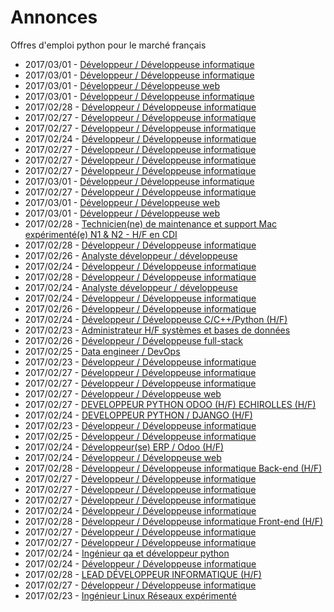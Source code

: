 # Annonces

Offres d'emploi python pour le marché français

* 2017/03/01 - [Développeur / Développeuse informatique](http://www.pyjobs.fr/jobs/details/5066/developpeur-developpeuse-informatique "Développeur / Développeuse informatique")
* 2017/03/01 - [Développeur / Développeuse informatique](http://www.pyjobs.fr/jobs/details/5065/developpeur-developpeuse-informatique "Développeur / Développeuse informatique")
* 2017/03/01 - [Développeur / Développeuse web](http://www.pyjobs.fr/jobs/details/5064/developpeur-developpeuse-web "Développeur / Développeuse web")
* 2017/03/01 - [Développeur / Développeuse informatique](http://www.pyjobs.fr/jobs/details/5067/developpeur-developpeuse-informatique "Développeur / Développeuse informatique")
* 2017/02/28 - [Développeur / Développeuse informatique](http://www.pyjobs.fr/jobs/details/5055/developpeur-developpeuse-informatique "Développeur / Développeuse informatique")
* 2017/02/27 - [Développeur / Développeuse informatique](http://www.pyjobs.fr/jobs/details/5042/developpeur-developpeuse-informatique "Développeur / Développeuse informatique")
* 2017/02/27 - [Développeur / Développeuse informatique](http://www.pyjobs.fr/jobs/details/5043/developpeur-developpeuse-informatique "Développeur / Développeuse informatique")
* 2017/02/24 - [Développeur / Développeuse informatique](http://www.pyjobs.fr/jobs/details/5028/developpeur-developpeuse-informatique "Développeur / Développeuse informatique")
* 2017/02/27 - [Développeur / Développeuse informatique](http://www.pyjobs.fr/jobs/details/5041/developpeur-developpeuse-informatique "Développeur / Développeuse informatique")
* 2017/02/27 - [Développeur / Développeuse informatique](http://www.pyjobs.fr/jobs/details/5040/developpeur-developpeuse-informatique "Développeur / Développeuse informatique")
* 2017/02/27 - [Développeur / Développeuse informatique](http://www.pyjobs.fr/jobs/details/5039/developpeur-developpeuse-informatique "Développeur / Développeuse informatique")
* 2017/03/01 - [Développeur / Développeuse informatique](http://www.pyjobs.fr/jobs/details/5063/developpeur-developpeuse-informatique "Développeur / Développeuse informatique")
* 2017/02/27 - [Développeur / Développeuse informatique](http://www.pyjobs.fr/jobs/details/5038/developpeur-developpeuse-informatique "Développeur / Développeuse informatique")
* 2017/03/01 - [Développeur / Développeuse web](http://www.pyjobs.fr/jobs/details/5061/developpeur-developpeuse-web "Développeur / Développeuse web")
* 2017/03/01 - [Développeur / Développeuse web](http://www.pyjobs.fr/jobs/details/5062/developpeur-developpeuse-web "Développeur / Développeuse web")
* 2017/02/28 - [Technicien(ne) de maintenance et support Mac expérimenté(e) N1 & N2 - H/F en CDI](http://www.pyjobs.fr/jobs/details/5053/technicien-ne-de-maintenance-et-support-mac-experimente-e-n1-n2-h-f-en-cdi "Technicien(ne) de maintenance et support Mac expérimenté(e) N1 & N2 - H/F en CDI")
* 2017/02/28 - [Développeur / Développeuse informatique](http://www.pyjobs.fr/jobs/details/5054/developpeur-developpeuse-informatique "Développeur / Développeuse informatique")
* 2017/02/26 - [Analyste développeur / développeuse](http://www.pyjobs.fr/jobs/details/5032/analyste-developpeur-developpeuse "Analyste développeur / développeuse")
* 2017/02/24 - [Développeur / Développeuse informatique](http://www.pyjobs.fr/jobs/details/5019/developpeur-developpeuse-informatique "Développeur / Développeuse informatique")
* 2017/02/28 - [Développeur / Développeuse informatique](http://www.pyjobs.fr/jobs/details/5052/developpeur-developpeuse-informatique "Développeur / Développeuse informatique")
* 2017/02/24 - [Analyste développeur / développeuse](http://www.pyjobs.fr/jobs/details/5018/analyste-developpeur-developpeuse "Analyste développeur / développeuse")
* 2017/02/24 - [Développeur / Développeuse informatique](http://www.pyjobs.fr/jobs/details/5020/developpeur-developpeuse-informatique "Développeur / Développeuse informatique")
* 2017/02/26 - [Développeur / Développeuse informatique](http://www.pyjobs.fr/jobs/details/5033/developpeur-developpeuse-informatique "Développeur / Développeuse informatique")
* 2017/02/24 - [Développeur / Développeuse C/C++/Python (H/F)](http://www.pyjobs.fr/jobs/details/5027/developpeur-developpeuse-c-c-python-h-f "Développeur / Développeuse C/C++/Python (H/F)")
* 2017/02/23 - [Administrateur H/F systèmes et bases de données](http://www.pyjobs.fr/jobs/details/5007/administrateur-h-f-systemes-et-bases-de-donnees "Administrateur H/F systèmes et bases de données")
* 2017/02/26 - [Développeur / Développeuse full-stack](http://www.pyjobs.fr/jobs/details/5031/developpeur-developpeuse-full-stack "Développeur / Développeuse full-stack")
* 2017/02/25 - [Data engineer / DevOps](http://www.pyjobs.fr/jobs/details/5030/data-engineer-devops "Data engineer / DevOps")
* 2017/02/23 - [Développeur / Développeuse informatique](http://www.pyjobs.fr/jobs/details/5009/developpeur-developpeuse-informatique "Développeur / Développeuse informatique")
* 2017/02/27 - [Développeur / Développeuse informatique](http://www.pyjobs.fr/jobs/details/5035/developpeur-developpeuse-informatique "Développeur / Développeuse informatique")
* 2017/02/27 - [Développeur / Développeuse informatique](http://www.pyjobs.fr/jobs/details/5036/developpeur-developpeuse-informatique "Développeur / Développeuse informatique")
* 2017/02/27 - [Développeur / Développeuse web](http://www.pyjobs.fr/jobs/details/5037/developpeur-developpeuse-web "Développeur / Développeuse web")
* 2017/02/27 - [DEVELOPPEUR PYTHON ODOO (H/F) ECHIROLLES (H/F)](http://www.pyjobs.fr/jobs/details/5034/developpeur-python-odoo-h-f-echirolles-h-f "DEVELOPPEUR PYTHON ODOO (H/F) ECHIROLLES (H/F)")
* 2017/02/24 - [DEVELOPPEUR PYTHON / DJANGO (H/F)](http://www.pyjobs.fr/jobs/details/5026/developpeur-python-django-h-f "DEVELOPPEUR PYTHON / DJANGO (H/F)")
* 2017/02/23 - [Développeur / Développeuse informatique](http://www.pyjobs.fr/jobs/details/5002/developpeur-developpeuse-informatique "Développeur / Développeuse informatique")
* 2017/02/25 - [Développeur / Développeuse informatique](http://www.pyjobs.fr/jobs/details/5029/developpeur-developpeuse-informatique "Développeur / Développeuse informatique")
* 2017/02/24 - [Développeur(se) ERP / Odoo (H/F)](http://www.pyjobs.fr/jobs/details/5025/developpeur-se-erp-odoo-h-f "Développeur(se) ERP / Odoo (H/F)")
* 2017/02/24 - [Développeur / Développeuse web](http://www.pyjobs.fr/jobs/details/5024/developpeur-developpeuse-web "Développeur / Développeuse web")
* 2017/02/28 - [Développeur / Développeuse informatique Back-end (H/F)](http://www.pyjobs.fr/jobs/details/5060/developpeur-developpeuse-informatique-back-end-h-f "Développeur / Développeuse informatique Back-end (H/F)")
* 2017/02/27 - [Développeur / Développeuse informatique](http://www.pyjobs.fr/jobs/details/5049/developpeur-developpeuse-informatique "Développeur / Développeuse informatique")
* 2017/02/27 - [Développeur / Développeuse informatique](http://www.pyjobs.fr/jobs/details/5051/developpeur-developpeuse-informatique "Développeur / Développeuse informatique")
* 2017/02/27 - [Développeur / Développeuse informatique](http://www.pyjobs.fr/jobs/details/5050/developpeur-developpeuse-informatique "Développeur / Développeuse informatique")
* 2017/02/24 - [Développeur / Développeuse informatique](http://www.pyjobs.fr/jobs/details/5022/developpeur-developpeuse-informatique "Développeur / Développeuse informatique")
* 2017/02/28 - [Développeur / Développeuse informatique Front-end (H/F)](http://www.pyjobs.fr/jobs/details/5059/developpeur-developpeuse-informatique-front-end-h-f "Développeur / Développeuse informatique Front-end (H/F)")
* 2017/02/27 - [Développeur / Développeuse informatique](http://www.pyjobs.fr/jobs/details/5046/developpeur-developpeuse-informatique "Développeur / Développeuse informatique")
* 2017/02/27 - [Développeur / Développeuse informatique](http://www.pyjobs.fr/jobs/details/5047/developpeur-developpeuse-informatique "Développeur / Développeuse informatique")
* 2017/02/24 - [Ingénieur qa et développeur python](http://www.pyjobs.fr/jobs/details/5021/ingenieur-qa-et-developpeur-python "Ingénieur qa et développeur python")
* 2017/02/24 - [Développeur / Développeuse informatique](http://www.pyjobs.fr/jobs/details/5023/developpeur-developpeuse-informatique "Développeur / Développeuse informatique")
* 2017/02/28 - [LEAD DÉVELOPPEUR INFORMATIQUE (H/F)](http://www.pyjobs.fr/jobs/details/5058/lead-developpeur-informatique-h-f "LEAD DÉVELOPPEUR INFORMATIQUE (H/F)")
* 2017/02/27 - [Développeur / Développeuse informatique](http://www.pyjobs.fr/jobs/details/5048/developpeur-developpeuse-informatique "Développeur / Développeuse informatique")
* 2017/02/23 - [Ingénieur Linux Réseaux expérimenté](http://www.pyjobs.fr/jobs/details/5016/ingenieur-linux-reseaux-experimente "Ingénieur Linux Réseaux expérimenté")

